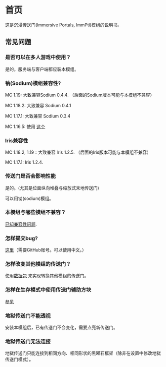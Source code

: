 # 首页

这是沉浸传送门(Immersive Portals, ImmPtl)模组的说明书。

## 常见问题

### 是否可以在多人游戏中使用？

是的。服务端与客户端都应装本模组。

### 钠(Sodium)模组兼容性?

MC 1.19: 大致兼容Sodium 0.4.4. （后面的Sodium版本可能与本模组不兼容）

MC 1.18.2: 大致兼容 Sodium 0.4.1

MC 1.17.1: 大致兼容 Sodium 0.3.4

MC 1.16.5: 使用 [这个](https://github.com/qouteall/sodium-fabric/releases)

### Iris兼容性

MC 1.18.2, 1.19：大致兼容 Iris 1.2.5. （后面的Iris版本可能与本模组不兼容）

MC 1.17.1: Iris 1.2.4.

### 传送门是否会影响性能

是的。(尤其是位面纵向堆叠与缩放式末地传送门)

可以用钠(sodium)模组。

### 本模组与哪些模组不兼容？

[已知兼容性问题](https://github.com/qouteall/ImmersivePortalsMod/issues?q=is%3Aissue+is%3Aopen+label%3A%22Mod+Compatibility%22).

### 怎样提交bug?

[这里](https://github.com/qouteall/ImmersivePortalsMod/issues)（需要GitHub账号。可以使用中文。）

### 怎样改变其他模组的传送门？

使用[数据包](./Datapack-Based-Custom-Portal-Generation#convert_vanilla_nether_portaljson-convent-vanilla-nether-portals-into-see-through-portals-if-the-shapes-are-compatible) 来实现转换其他模组的传送门。

### 怎样在生存模式中使用传送门辅助方块

[参见](./Portal-Customization#how-to-use-similar-functionality-in-survival-mode)

### 地狱传送门不能透视

安装本模组后，已有传送门不会变化，需要点亮新传送门。

### 地狱传送门无法连接

地狱传送门只能连接到相同方向、相同形状的黑曜石框架（除非在设置中修改地狱传送门模式）。

